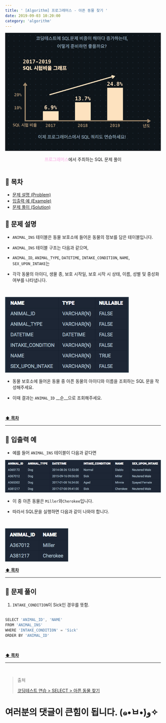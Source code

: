 ```yaml
---
title: ' [Algorithm] 프로그래머스 - 아픈 동물 찾기 '
date: 2019-09-03 10:20:00
category: 'algorithm'
---
```


![](../../../../../assets/algorithm/programmers/sql/programmers.sql.logo.png)

<center><strong style="color:#fbc2eb">프로그래머스</strong>에서 주최하는 SQL 문제 풀이</center>

<br />

## **💎 목차**
  * [문제 설명 (Problem)](#-문제-설명)
  * [입출력 예 (Example)](#-입출력-예)
  * [문제 풀이 (Solution)](#-문제-풀이)

## **📕 문제 설명**

- `ANIMAL_INS` 테이블은 동물 보호소에 들어온 동물의 정보를 담은 테이블입니다.

- `ANIMAL_INS` 테이블 구조는 다음과 같으며,

- `ANIMAL_ID`, `ANIMAL_TYPE`, `DATETIME`, `INTAKE_CONDITION`, `NAME`, `SEX_UPON_INTAKE`는

- 각각 동물의 아이디, 생물 종, 보호 시작일, 보호 시작 시 상태, 이름, 성별 및 중성화 여부를 나타냅니다.

<br />

![](../../../../../assets/algorithm/programmers/sql/programmers.sql.table.png)
<br />

- 동물 보호소에 들어온 동물 중 아픈 동물의 아이디와 이름을 조회하는 SQL 문을 작성해주세요.

- 이때 결과는 `ANIMAL_ID` __순__으로 조회해주세요.

<br />

**[⬆ 목차](#-목차)**

---

## **📙 입출력 예**

- 예를 들어 `ANIMAL_INS` 테이블이 다음과 같다면 

![](../../../../../assets/algorithm/programmers/sql/programmers.sql.3-1.example.png)
<br />

- 이 중 아픈 동물은 `Miller`와`Cherokee`입니다.

- 따라서 SQL문을 실행하면 다음과 같이 나와야 합니다.

<br />

![](../../../../../assets/algorithm/programmers/sql/programmers.sql.3-2.example.png)
<br />

**[⬆ 목차](#-목차)**

---

## **📘 문제 풀이**

1. `INTAKE_CONDITION`이 Sick인 경우를 뜻함.

```js

SELECT 'ANIMAL_ID', 'NAME'
FROM 'ANIMAL_INS'
WHERE 'INTAKE_CONDITION' = 'Sick'
ORDER BY 'ANIMAL_ID'

```

<br />

**[⬆ 목차](#-목차)**

---

<br />

> 출처
>
> <a href="https://programmers.co.kr/learn/courses/30/lessons/59036" target="_blank">코딩테스트 연습 > SELECT > 아픈 동물 찾기</a>

# 여러분의 댓글이 큰힘이 됩니다. (๑•̀ㅂ•́)و✧
